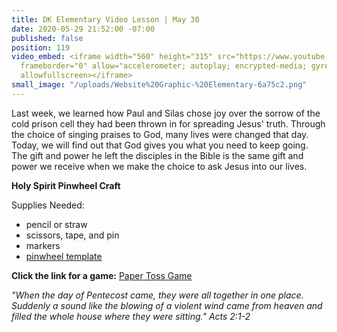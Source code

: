```yaml
---
title: DK Elementary Video Lesson | May 30
date: 2020-05-29 21:52:00 -07:00
published: false
position: 119
video_embed: <iframe width="560" height="315" src="https://www.youtube.com/embed/RrDZIuFQ9tg"
  frameborder="0" allow="accelerometer; autoplay; encrypted-media; gyroscope; picture-in-picture"
  allowfullscreen></iframe>
small_image: "/uploads/Website%20Graphic-%20Elementary-6a75c2.png"
---
```


Last week, we learned how Paul and Silas chose joy over the sorrow of the cold prison cell they had been thrown in for spreading Jesus' truth. Through the choice of singing praises to God, many lives were changed that day. Today, we will find out that God gives you what you need to keep going. The gift and power he left the disciples in the Bible is the same gift and power we receive when we make the choice to ask Jesus into our lives.

**Holy Spirit Pinwheel Craft**

Supplies Needed:
* pencil or straw
* scissors, tape, and pin
* markers
* [pinwheel template](https://drive.google.com/file/d/1bhVwHGnEfe1ItrI1a7HO1KU9eItY6iCg/view?usp=sharing)

**Click the link for a game:**
[Paper Toss Game](https://drive.google.com/file/d/1FGKtlF1ki8r2nPyL0ESybq6rKdZzOpPh/view?usp=sharing)

*"When the day of Pentecost came, they were all together in one place. Suddenly a sound like the blowing of a violent wind came from heaven and filled the whole house where they were sitting." Acts 2:1-2*